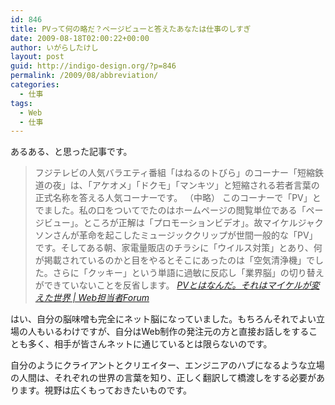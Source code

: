 ```yaml
---
id: 846
title: PVって何の略だ？ページビューと答えたあなたは仕事のしすぎ
date: 2009-08-18T02:00:22+00:00
author: いがらしたけし
layout: post
guid: http://indigo-design.org/?p=846
permalink: /2009/08/abbreviation/
categories:
  - 仕事
tags:
  - Web
  - 仕事
---
```

あるある、と思った記事です。
<blockquote>フジテレビの人気バラエティ番組「はねるのトびら」のコーナー「短縮鉄道の夜」は、「アケオメ」「ドクモ」「マンキツ」と短縮される若者言葉の正式名称を答える人気コーナーです。
（中略）
このコーナーで「PV」とでました。私の口をついてでたのはホームページの閲覧単位である「ページビュー」。ところが正解は「プロモーションビデオ」。故マイケルジャクソンさんが革命を起こしたミュージッククリップが世間一般的な「PV」です。そしてある朝、家電量販店のチラシに「ウイルス対策」とあり、何が掲載されているのかと目をやるとそこにあったのは「空気清浄機」でした。さらに「クッキー」という単語に過敏に反応し「業界脳」の切り替えができていないことを反省します。
<cite><a href="http://web-tan.forum.impressrd.jp/e/2009/08/05/6185">PVとはなんだ。それはマイケルが変えた世界 | Web担当者Forum</a></cite></blockquote>
はい、自分の脳味噌も完全にネット脳になっていました。もちろんそれでよい立場の人もいるわけですが、自分はWeb制作の発注元の方と直接お話しをすることも多く、相手が皆さんネットに通じているとは限らないのです。

自分のようにクライアントとクリエイター、エンジニアのハブになるような立場の人間は、それぞれの世界の言葉を知り、正しく翻訳して橋渡しをする必要があります。視野は広くもっておきたいものです。